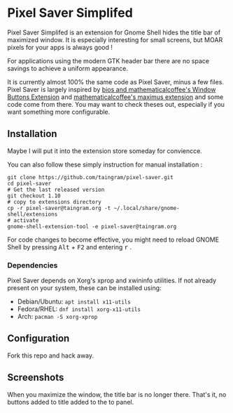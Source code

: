 Pixel Saver Simplifed
===========

Pixel Saver Simplifed is an extension for Gnome Shell hides the title bar of
maximized window. It is especially interesting for small screens, but MOAR
pixels for your apps is always good !

For applications using the modern GTK header bar there are no space savings to
achieve a uniform appearance.

It is currently almost 100% the same code as Pixel Saver, minus a few files. Pixel
Saver is largely inspired by [bios and mathematicalcoffee's Window Buttons Extension](https://github.com/mathematicalcoffee/Gnome-Shell-Window-Buttons-Extension) and [mathematicalcoffee's maximus extension](https://bitbucket.org/mathematicalcoffee/maximus-gnome-shell-extension) and
some code come from there. You may want to check theses out, especially if you
want something more configurable.

Installation
------------

Maybe I will put it into the extension store someday for conviencce.

You can also follow these simply instruction for manual installation :

    git clone https://github.com/taingram/pixel-saver.git
    cd pixel-saver
    # Get the last released version
	git checkout 1.10
    # copy to extensions directory
    cp -r pixel-saver@taingram.org -t ~/.local/share/gnome-shell/extensions
    # activate
    gnome-shell-extension-tool -e pixel-saver@taingram.org

For code changes to become effective, you might need to reload GNOME Shell
by pressing <kbd>Alt</kbd> + <kbd>F2</kbd> and entering <kbd>r</kbd> .

### Dependencies

Pixel Saver depends on Xorg's xprop and xwininfo utilities. If not already
present on your system, these can be installed using:

* Debian/Ubuntu: `apt install x11-utils`
* Fedora/RHEL: `dnf install xorg-x11-utils`
* Arch: `pacman -S xorg-xprop`

Configuration
-------------

Fork this repo and hack away.

Screenshots
-----------

When you maximize the window, the title bar is no longer there. That's it, no
buttons added to title added to the to panel.
